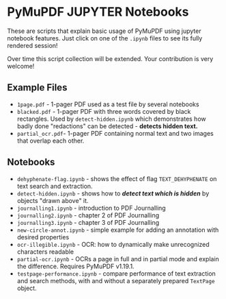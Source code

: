 # PyMuPDF JUPYTER Notebooks

These are scripts that explain basic usage of PyMuPDF using jupyter notebook features. Just click on one of the `.ipynb` files to see its fully rendered session!

Over time this script collection will be extended. Your contribution is very welcome!

## Example Files
* `1page.pdf` - 1-pager PDF used as a test file by several notebooks
* `blacked.pdf` - 1-pager PDF with three words covered by black rectangles. Used by `detect-hidden.ipynb` which demonstrates how badly done "redactions" can be detected - **detects hidden text.**
* `partial_ocr.pdf`- 1-pager PDF containing normal text and two images that overlap each other.

## Notebooks
* `dehyphenate-flag.ipynb` - shows the effect of flag `TEXT_DEHYPHENATE` on text search and extraction.
* `detect-hidden.ipynb` - shows how to **_detect text which is hidden_** by objects "drawn above" it.
* `journalling1.ipynb` - introduction to PDF Journalling
* `journalling2.ipynb` - chapter 2 of PDF Journalling
* `journalling3.ipynb` - chapter 3 of PDF Journalling
* `new-circle-annot.ipynb` - simple example for adding an annotation with desired properties
* `ocr-illegible.ipynb` - OCR: how to dynamically make unrecognized characters readable
* `partial-ocr.ipynb` - OCRs a page in full and in partial mode and explain the difference. Requires PyMuPDF v1.19.1.
* `testpage-performance.ipynb` - compare performance of text extraction and search methods, with and without a separately prepared `TextPage` object.
